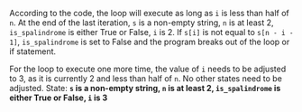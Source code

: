 According to the code, the loop will execute as long as `i` is less than half of `n`. At the end of the last iteration, `s` is a non-empty string, `n` is at least 2, `is_spalindrome` is either True or False, `i` is 2. If `s[i]` is not equal to `s[n - i - 1]`, `is_spalindrome` is set to False and the program breaks out of the loop or if statement.

For the loop to execute one more time, the value of `i` needs to be adjusted to 3, as it is currently 2 and less than half of `n`. No other states need to be adjusted.
State: **`s` is a non-empty string, `n` is at least 2, `is_spalindrome` is either True or False, `i` is 3**